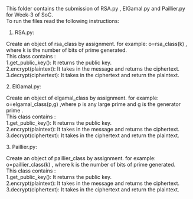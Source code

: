 This folder contains the submission of RSA.py , ElGamal.py and Paillier.py for Week-3 of SoC.<br>
To run the files read the following instructions: <br>
1. RSA.py:<br>
<p>Create an object of rsa_class by assignment. for example: o=rsa_class(k) ,
    where k is the number of bits of prime generated.<br>
    This class contains :<br>
    1.get_public_key(): It returns the public key.<br>
    2.encrypt(plaintext): It takes in the message and returns the ciphertext.<br>
    3.decrypt(ciphertext): It takes in the ciphertext and return the plaintext.
  
</p>
2. ElGamal.py:<br>
<p>Create an object of elgamal_class by assignment. for example: o=elgamal_class(p,g) ,where p is any large prime and g is the generator prime .<br>
    This class contains :<br>
    1.get_public_key(): It returns the public key.<br>
    2.encrypt(plaintext): It takes in the message and returns the ciphertext.<br>
    3.decrypt(ciphertext): It takes in the ciphertext and return the plaintext.
 </p>
3. Paillier.py:<br>
<p>Create an object of paillier_class by assignment. for example: o=paillier_class(k) ,
    where k is the number of bits of prime generated.<br>
    This class contains :<br>
    1.get_public_key(): It returns the public key.<br>
    2.encrypt(plaintext): It takes in the message and returns the ciphertext.<br>
    3.decrypt(ciphertext): It takes in the ciphertext and return the plaintext.
 </p>
